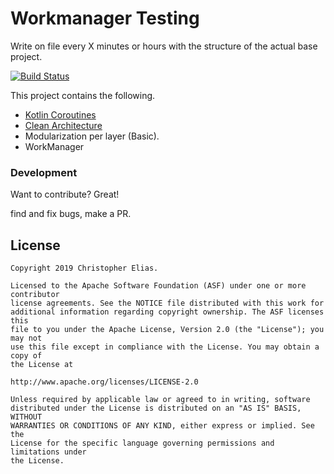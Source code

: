 # Workmanager Testing

Write on file every X minutes or hours with the structure of the actual base project.

[![Build Status](https://travis-ci.org/joemccann/dillinger.svg?branch=master)](https://travis-ci.org/joemccann/dillinger)

This project contains the following.

  - [Kotlin Coroutines]
  - [Clean Architecture]
  - Modularization per layer (Basic).
  - WorkManager

### Development

Want to contribute? Great!

find and fix bugs, make a PR.

License
----
```
Copyright 2019 Christopher Elias.

Licensed to the Apache Software Foundation (ASF) under one or more contributor
license agreements. See the NOTICE file distributed with this work for
additional information regarding copyright ownership. The ASF licenses this
file to you under the Apache License, Version 2.0 (the "License"); you may not
use this file except in compliance with the License. You may obtain a copy of
the License at

http://www.apache.org/licenses/LICENSE-2.0

Unless required by applicable law or agreed to in writing, software
distributed under the License is distributed on an "AS IS" BASIS, WITHOUT
WARRANTIES OR CONDITIONS OF ANY KIND, either express or implied. See the
License for the specific language governing permissions and limitations under
the License.
```

   [Kotlin Coroutines]: <https://kotlinlang.org/docs/reference/coroutines-overview.html>
   [Clean Architecture]: <https://proandroiddev.com/clean-architecture-data-flow-dependency-rule-615ffdd79e29>
